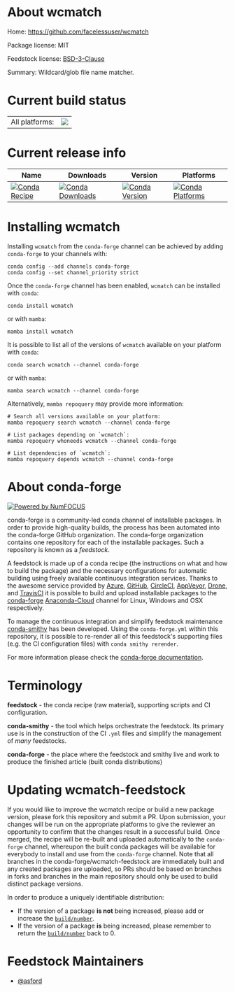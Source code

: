 About wcmatch
=============

Home: https://github.com/facelessuser/wcmatch

Package license: MIT

Feedstock license: [BSD-3-Clause](https://github.com/conda-forge/wcmatch-feedstock/blob/main/LICENSE.txt)

Summary: Wildcard/glob file name matcher.

Current build status
====================


<table><tr><td>All platforms:</td>
    <td>
      <a href="https://dev.azure.com/conda-forge/feedstock-builds/_build/latest?definitionId=11469&branchName=main">
        <img src="https://dev.azure.com/conda-forge/feedstock-builds/_apis/build/status/wcmatch-feedstock?branchName=main">
      </a>
    </td>
  </tr>
</table>

Current release info
====================

| Name | Downloads | Version | Platforms |
| --- | --- | --- | --- |
| [![Conda Recipe](https://img.shields.io/badge/recipe-wcmatch-green.svg)](https://anaconda.org/conda-forge/wcmatch) | [![Conda Downloads](https://img.shields.io/conda/dn/conda-forge/wcmatch.svg)](https://anaconda.org/conda-forge/wcmatch) | [![Conda Version](https://img.shields.io/conda/vn/conda-forge/wcmatch.svg)](https://anaconda.org/conda-forge/wcmatch) | [![Conda Platforms](https://img.shields.io/conda/pn/conda-forge/wcmatch.svg)](https://anaconda.org/conda-forge/wcmatch) |

Installing wcmatch
==================

Installing `wcmatch` from the `conda-forge` channel can be achieved by adding `conda-forge` to your channels with:

```
conda config --add channels conda-forge
conda config --set channel_priority strict
```

Once the `conda-forge` channel has been enabled, `wcmatch` can be installed with `conda`:

```
conda install wcmatch
```

or with `mamba`:

```
mamba install wcmatch
```

It is possible to list all of the versions of `wcmatch` available on your platform with `conda`:

```
conda search wcmatch --channel conda-forge
```

or with `mamba`:

```
mamba search wcmatch --channel conda-forge
```

Alternatively, `mamba repoquery` may provide more information:

```
# Search all versions available on your platform:
mamba repoquery search wcmatch --channel conda-forge

# List packages depending on `wcmatch`:
mamba repoquery whoneeds wcmatch --channel conda-forge

# List dependencies of `wcmatch`:
mamba repoquery depends wcmatch --channel conda-forge
```


About conda-forge
=================

[![Powered by
NumFOCUS](https://img.shields.io/badge/powered%20by-NumFOCUS-orange.svg?style=flat&colorA=E1523D&colorB=007D8A)](https://numfocus.org)

conda-forge is a community-led conda channel of installable packages.
In order to provide high-quality builds, the process has been automated into the
conda-forge GitHub organization. The conda-forge organization contains one repository
for each of the installable packages. Such a repository is known as a *feedstock*.

A feedstock is made up of a conda recipe (the instructions on what and how to build
the package) and the necessary configurations for automatic building using freely
available continuous integration services. Thanks to the awesome service provided by
[Azure](https://azure.microsoft.com/en-us/services/devops/), [GitHub](https://github.com/),
[CircleCI](https://circleci.com/), [AppVeyor](https://www.appveyor.com/),
[Drone](https://cloud.drone.io/welcome), and [TravisCI](https://travis-ci.com/)
it is possible to build and upload installable packages to the
[conda-forge](https://anaconda.org/conda-forge) [Anaconda-Cloud](https://anaconda.org/)
channel for Linux, Windows and OSX respectively.

To manage the continuous integration and simplify feedstock maintenance
[conda-smithy](https://github.com/conda-forge/conda-smithy) has been developed.
Using the ``conda-forge.yml`` within this repository, it is possible to re-render all of
this feedstock's supporting files (e.g. the CI configuration files) with ``conda smithy rerender``.

For more information please check the [conda-forge documentation](https://conda-forge.org/docs/).

Terminology
===========

**feedstock** - the conda recipe (raw material), supporting scripts and CI configuration.

**conda-smithy** - the tool which helps orchestrate the feedstock.
                   Its primary use is in the construction of the CI ``.yml`` files
                   and simplify the management of *many* feedstocks.

**conda-forge** - the place where the feedstock and smithy live and work to
                  produce the finished article (built conda distributions)


Updating wcmatch-feedstock
==========================

If you would like to improve the wcmatch recipe or build a new
package version, please fork this repository and submit a PR. Upon submission,
your changes will be run on the appropriate platforms to give the reviewer an
opportunity to confirm that the changes result in a successful build. Once
merged, the recipe will be re-built and uploaded automatically to the
`conda-forge` channel, whereupon the built conda packages will be available for
everybody to install and use from the `conda-forge` channel.
Note that all branches in the conda-forge/wcmatch-feedstock are
immediately built and any created packages are uploaded, so PRs should be based
on branches in forks and branches in the main repository should only be used to
build distinct package versions.

In order to produce a uniquely identifiable distribution:
 * If the version of a package **is not** being increased, please add or increase
   the [``build/number``](https://docs.conda.io/projects/conda-build/en/latest/resources/define-metadata.html#build-number-and-string).
 * If the version of a package **is** being increased, please remember to return
   the [``build/number``](https://docs.conda.io/projects/conda-build/en/latest/resources/define-metadata.html#build-number-and-string)
   back to 0.

Feedstock Maintainers
=====================

* [@asford](https://github.com/asford/)

